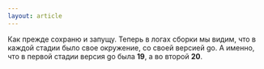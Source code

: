 ```yaml
---
layout: article
---
```

Как прежде сохраню и запущу. Теперь в логах сборки мы видим, что в каждой стадии было свое окружение, со своей версией go. А именно, что в первой стадии версия go была **19**, а во второй **20**.
